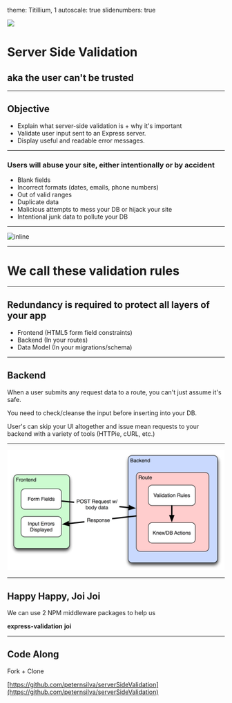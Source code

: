 theme: Titillium, 1
autoscale: true
slidenumbers: true
<!-- @author: Pete Silva -->

![](http://cdn.osxdaily.com/wp-content/uploads/2011/10/NSTexturedFullScreenBackgroundColor.png)

# Server Side Validation
## aka the user can't be trusted

---

## Objective

- Explain what server-side validation is + why it's important
- Validate user input sent to an Express server.
- Display useful and readable error messages.

---
### Users will abuse your site, either intentionally or by accident

- Blank fields
- Incorrect formats (dates, emails, phone numbers)
- Out of valid ranges
- Duplicate data
- Malicious attempts to mess your DB or hijack your site
- Intentional junk data to pollute your DB

---

![inline](https://img.buzzfeed.com/buzzfeed-static/static/2015-09/2/11/enhanced/webdr14/anigif_enhanced-29658-1441207273-2.gif?downsize=715:*&output-format=auto&output-quality=auto)

---
# We call these __validation rules__

---
## Redundancy is required to protect all layers of your app

- Frontend (HTML5 form field constraints)
- Backend (In your routes)
- Data Model (In your migrations/schema)

---
## Backend

When a user submits any request data to a route, you can't just assume it's safe.

You need to check/cleanse the input before inserting into your DB.

User's can skip your UI altogether and issue mean requests to your backend with a variety of tools (HTTPie, cURL, etc.)

---

![inline](img/backend-validation.png)

---

## Happy Happy, Joi Joi

We can use 2 NPM middleware packages to help us

__express-validation__
__joi__

---

## Code Along

Fork + Clone

[https://github.com/peternsilva/serverSideValidation](https://github.com/peternsilva/serverSideValidation)
